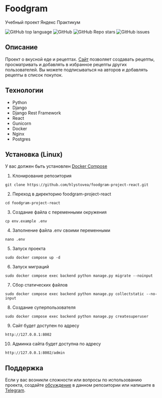 # Foodgram
Учебный проект Яндекс Практикум

![GitHub top language](https://img.shields.io/github/languages/top/hlystovea/foodgram-project-react)
![GitHub](https://img.shields.io/github/license/hlystovea/foodgram-project-react)
![GitHub Repo stars](https://img.shields.io/github/stars/hlystovea/foodgram-project-react)
![GitHub issues](https://img.shields.io/github/issues/hlystovea/foodgram-project-react)

## Описание
Проект о вкусной еде и рецептах. [Сайт](https://foodgram.hlystovea.ru) позволяет создавать рецепты, просматривать и добавлять в избранное рецепты других пользователей. Вы можете подписываться на авторов и добавлять рецепты в список покупок. 

## Технологии
- Python
- Django
- Django Rest Framework
- React
- Gunicorn
- Docker
- Nginx
- Postgres

## Установка (Linux)
У вас должен быть установлен [Docker Compose](https://docs.docker.com/compose/)

1. Клонирование репозитория 

```git clone https://github.com/hlystovea/foodgram-project-react.git```

2. Переход в директорию foodgram-project-react

```cd foodgram-project-react```

3. Создание файла с переменными окружения

```cp env.example .env```

4. Заполнение файла .env своими переменными

```nano .env```

5. Запуск проекта

```sudo docker compose up -d```

6. Запуск миграций

```sudo docker compose exec backend python manage.py migrate --noinput```

7. Сбор статических файлов

```sudo docker compose exec backend python manage.py collectstatic --no-input```

8. Создание суперпользователя

```sudo docker compose exec backend python manage.py createsuperuser```

9. Сайт будет доступен по адресу
 
```http://127.0.0.1:8002```

10. Админка сайта будет доступна по адресу

```http://127.0.0.1:8002/admin```

## Поддержка
Если у вас возникли сложности или вопросы по использованию проекта, создайте 
[обсуждение](https://github.com/hlystovea/foodgram-project-react/issues/new/choose) в данном репозитории или напишите в [Telegram](https://t.me/hlystovea).
